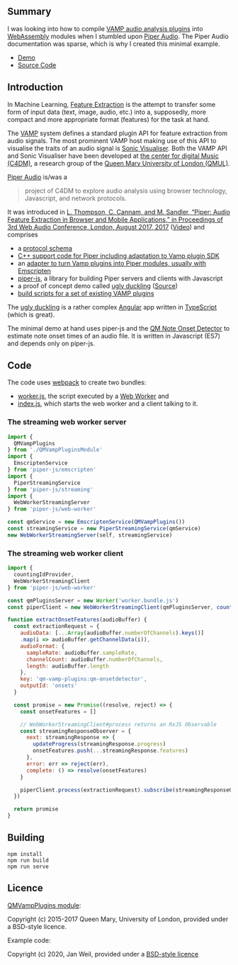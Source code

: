 ## Summary

I was looking into how to compile [VAMP audio analysis
plugins](https://vamp-plugins.org/) into
[WebAssembly](https://developer.mozilla.org/en-US/docs/WebAssembly) modules
when I stumbled upon [Piper Audio](https://github.com/piper-audio/). The Piper
Audio documentation was sparse, which is why I created this minimal example.

* [Demo](https://jawebada.github.com/piper-audio-example-streaming-web-worker)
* [Source Code](https://github.com/jawebada/piper-audio-example-streaming-web-worker)

## Introduction

In Machine Learning, 
[Feature Extraction](https://en.wikipedia.org/wiki/Feature_extraction)
is the attempt to transfer some form of input data (text, image, audio, etc.)
into a, supposedly, more compact and more appropriate format (features) for the
task at hand.

The [VAMP](https://vamp-plugins.org) system defines a standard plugin API for
feature extraction from audio signals. The most prominent VAMP host making use
of this API to visualise the traits of an audio signal is [Sonic
Visualiser](https://www.sonicvisualiser.org/). Both the VAMP API and Sonic
Visualiser have been developed at [the center for digital Music
(C4DM)](http://c4dm.eecs.qmul.ac.uk/), a research group of the [Queen Mary
University of London (QMUL)](https://www.qmul.ac.uk/).

[Piper Audio](https://github.com/piper-audio) is/was a

> project of C4DM to explore audio analysis using browser technology,
> Javascript, and network protocols.

It was introduced in [L. Thompson, C. Cannam, and M. Sandler, “Piper: Audio
Feature Extraction in Browser and Mobile Applications,” in Proceedings of 3rd
Web Audio Conference, London, August 2017,
2017](https://qmro.qmul.ac.uk/xmlui/handle/123456789/26163)
([Video](https://youtu.be/OpUeyRRPpCo?t=33m10s)) and comprises

* a [protocol schema](https://github.com/piper-audio/piper)
* [C++ support code for Piper including adaptation to Vamp plugin SDK](https://github.com/piper-audio/piper-vamp-cpp)
* an [adapter to turn Vamp plugins into Piper modules, usually with Emscripten](https://github.com/piper-audio/piper-vamp-js)
* [piper-js](https://github.com/piper-audio/piper-js), a library for building Piper servers and clients with Javascript
* a proof of concept demo called [ugly duckling](https://piper-audio.github.io/ugly-duckling) ([Source](https://github.com/piper-audio/ugly-duckling))
* [build scripts for a set of existing VAMP plugins](https://github.com/piper-audio/piper-vamp-js-builds)

The [ugly duckling](https://piper-audio.github.io/ugly-duckling) is a rather
complex [Angular](https://angular.io/) app written in
[TypeScript](https://www.typescriptlang.org/) (which is great).

The minimal demo at hand uses piper-js and the [QM Note Onset
Detector](https://vamp-plugins.org/plugin-doc/qm-vamp-plugins.html#qm-onsetdetector)
to estimate note onset times of an audio file. It is written in Javascript
(ES7) and depends only on piper-js.

## Code

The code uses [webpack](https://webpack.js.org/) to create two bundles: 

* [worker.js](https://github.com/jawebada/piper-audio-example-streaming-web-worker/blob/master/src/worker.js),
  the script executed by a [Web Worker](https://developer.mozilla.org/en-US/docs/Web/API/Web_Workers_API) and
* [index.js](https://github.com/jawebada/piper-audio-example-streaming-web-worker/blob/master/src/index.js),
  which starts the web worker and a client talking to it.

### The streaming web worker server

```javascript
import {
  QMVampPlugins
} from './QMVampPluginsModule'
import {
  EmscriptenService
} from 'piper-js/emscripten'
import {
  PiperStreamingService
} from 'piper-js/streaming'
import {
  WebWorkerStreamingServer
} from 'piper-js/web-worker'

const qmService = new EmscriptenService(QMVampPlugins())
const streamingService = new PiperStreamingService(qmService)
new WebWorkerStreamingServer(self, streamingService)
```

### The streaming web worker client

```javascript
import { 
  countingIdProvider,
  WebWorkerStreamingClient
} from 'piper-js/web-worker'

const qmPluginsServer = new Worker('worker.bundle.js')
const piperClient = new WebWorkerStreamingClient(qmPluginsServer, countingIdProvider(0))

function extractOnsetFeatures(audioBuffer) {
  const extractionRequest = {
    audioData: [...Array(audioBuffer.numberOfChannels).keys()]
    .map(i => audioBuffer.getChannelData(i)),
    audioFormat: {
      sampleRate: audioBuffer.sampleRate,
      channelCount: audioBuffer.numberOfChannels,
      length: audioBuffer.length
    },
    key: 'qm-vamp-plugins:qm-onsetdetector',
    outputId: 'onsets'
  }

  const promise = new Promise((resolve, reject) => {
    const onsetFeatures = []

    // WebWorkerStreamingClient#process returns an RxJS Observable
    const streamingResponseObserver = {
      next: streamingResponse => {
        updateProgress(streamingResponse.progress)
        onsetFeatures.push(...streamingResponse.features)
      },
      error: err => reject(err),
      complete: () => resolve(onsetFeatures)
    }

    piperClient.process(extractionRequest).subscribe(streamingResponseObserver)
  })

  return promise
}
```

## Building

```
npm install
npm run build
npm run serve
```

## Licence

[QMVampPlugins module](https://github.com/jawebada/piper-audio-example-streaming-web-worker/blob/master/src/QMVampPlugins.umd.js): 

Copyright (c) 2015-2017 Queen Mary, University of London, provided under a BSD-style licence.

Example code:

Copyright (c) 2020, Jan Weil, provided under a [BSD-style licence](https://github.com/jawebada/piper-audio-example-streaming-web-worker/blob/master/LICENSE)
